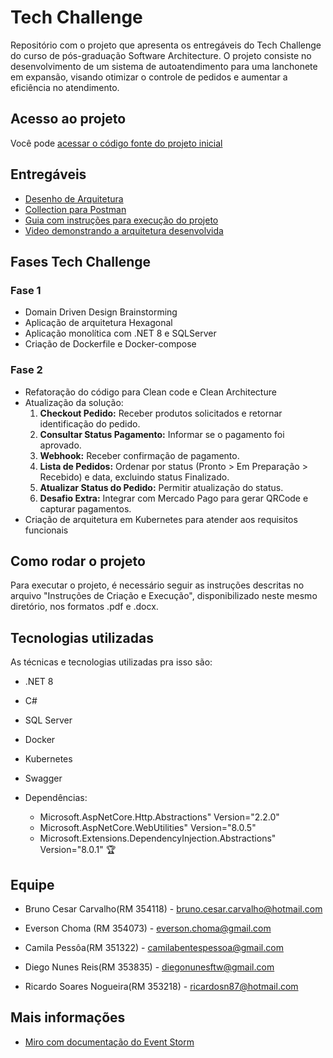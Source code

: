 # Tech Challenge

Repositório com o projeto que apresenta os entregáveis do Tech Challenge do curso de pós-graduação Software Architecture. O projeto consiste no desenvolvimento de um sistema de autoatendimento para uma lanchonete em expansão, visando otimizar o controle de pedidos e aumentar a eficiência no atendimento. 


##  Acesso ao projeto

Você pode [acessar o código fonte do projeto inicial](https://github.com/BrunoCesarCarvalho/Tech-Challenge-Fiap) 

## Entregáveis

- [Desenho de Arquitetura](/Desenho%20Arquitetura.png)
- [Collection para Postman](/Tech-Challenge-FIAP-Swagger.postman_collection.json)
- [Guia com instruções para execução do projeto](/Instruções%20de%20Criação%20e%20Execução.pdf)
- [Video demonstrando a arquitetura desenvolvida](https://www.youtube.com/watch?v=fjYOcWaiCV4)

##  Fases Tech Challenge

### Fase 1

- Domain Driven Design Brainstorming 
- Aplicação de arquitetura Hexagonal
- Aplicação monolítica com .NET 8 e SQLServer
- Criação de Dockerfile e Docker-compose 

### Fase 2

- Refatoração do código para Clean code e Clean Architecture
- Atualização da solução:
  1. **Checkout Pedido:** Receber produtos solicitados e retornar identificação do pedido.
  2. **Consultar Status Pagamento:** Informar se o pagamento foi aprovado.
  3. **Webhook:** Receber confirmação de pagamento.
  4. **Lista de Pedidos:** Ordenar por status (Pronto > Em Preparação > Recebido) e data, excluindo status Finalizado.
  5. **Atualizar Status do Pedido:** Permitir atualização do status.
  6. **Desafio Extra:** Integrar com Mercado Pago para gerar QRCode e capturar pagamentos.
- Criação de arquitetura em Kubernetes para atender aos requisitos funcionais
  

## Como rodar o projeto

Para executar o projeto, é necessário seguir as instruções descritas no arquivo "Instruções de Criação e Execução", disponibilizado neste mesmo diretório, nos formatos .pdf e .docx.


## Tecnologias utilizadas

As técnicas e tecnologias utilizadas pra isso são:
- .NET 8
- C#
- SQL Server
- Docker
- Kubernetes
- Swagger
- Dependências:
        
    - Microsoft.AspNetCore.Http.Abstractions" Version="2.2.0"
    - Microsoft.AspNetCore.WebUtilities" Version="8.0.5"
    - Microsoft.Extensions.DependencyInjection.Abstractions" Version="8.0.1"
 🏆 
## Equipe

- Bruno Cesar Carvalho(RM 354118) - bruno.cesar.carvalho@hotmail.com 

- Everson Choma (RM 354073) - everson.choma@gmail.com 

- Camila Pessôa(RM 351322) - camilabentespessoa@gmail.com 

- Diego Nunes Reis(RM 353835) - diegonunesftw@gmail.com	 

- Ricardo Soares Nogueira(RM 353218) - ricardosn87@hotmail.com 

 
## Mais informações

- [Miro com documentação do Event Storm](https://miro.com/app/board/uXjVKPoci9E=/?shareablePresentation=1)
